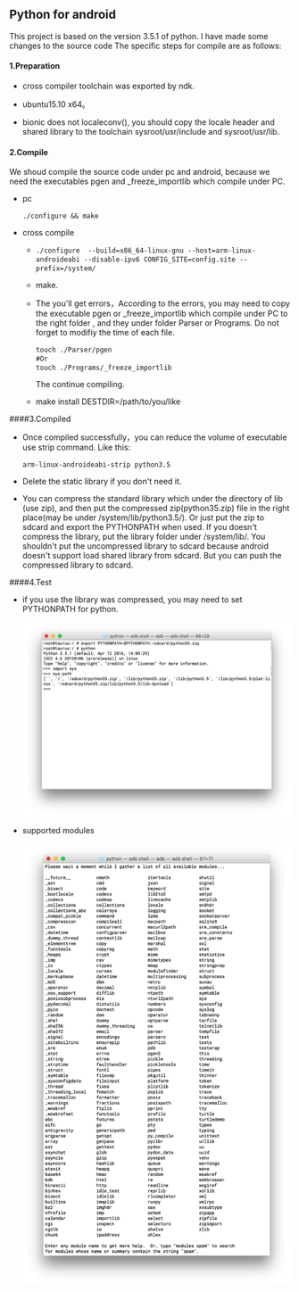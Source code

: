 ## Python for android

This project is based on the version 3.5.1 of python. I have made some changes to the source code The specific steps for compile are as follows:

#### 1.Preparation

- cross compiler toolchain was exported by ndk.

- ubuntu15.10 x64。

- bionic does not localeconv(), you should copy the locale header and shared library to the toolchain sysroot/usr/include and sysroot/usr/lib. 


#### 2.Compile

We shoud compile the source code under pc and android, because we need the executables pgen and _freeze_importlib which compile under PC.

- pc

  ```shell
  ./configure && make
  ```

- cross compile

  - ```shell
    ./configure  --build=x86_64-linux-gnu --host=arm-linux-androideabi --disable-ipv6 CONFIG_SITE=config.site --prefix=/system/
    ```

  - make.

  - The you'll get errors，According to the errors, you may need to copy the executable pgen or _freeze_importlib which compile under PC to the right folder , and they under folder Parser or Programs. Do not forget to modifiy the time of each file. 

    ```shell
    touch ./Parser/pgen 
    #Or
    touch ./Programs/_freeze_importlib
    ```

    The continue compiling.

  - make install DESTDIR=/path/to/you/like

####3.Compiled

- Once compiled successfully，you can reduce the volume of executable use strip command. Like this:

  ```shell
  arm-linux-androideabi-strip python3.5
  ```


- Delete the static library if you don't need it.


- You can compress the standard library which under the directory of lib (use zip), and then put the compressed zip(python35.zip) file in the right place(may be under /system/lib/python3.5/). Or just put the zip to sdcard  and export the PYTHONPATH when used. If you doesn't compress the library, put the library folder under /system/lib/. You shouldn't put the uncompressed library to sdcard because android doesn't support load shared library from sdcard. But you can push the compressed library to sdcard. 

####4.Test

- if you use the library was compressed, you may need to set PYTHONPATH for python.

  ![path](art/path.png)


- supported modules

  ![modules](art/modules.png)